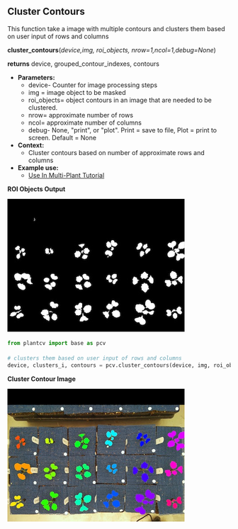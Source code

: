 ## Cluster Contours

This function take a image with multiple contours and clusters them based on user input of rows and columns

**cluster_contours**(*device,img, roi_objects, nrow=1,ncol=1,debug=None*)

**returns** device, grouped_contour_indexes, contours

- **Parameters:**
    - device- Counter for image processing steps
    - img = image object to be masked
    - roi_objects= object contours in an image that are needed to be clustered.
    - nrow= approximate number of rows
    - ncol= approximate number of columns
    - debug- None, "print", or "plot". Print = save to file, Plot = print to screen. Default = None
- **Context:**
    - Cluster contours based on number of approximate rows and columns
- **Example use:**
    - [Use In Multi-Plant Tutorial](multi-plant_tutorial.md)
    

**ROI Objects Output**

![Screenshot](img/documentation_images/cluster_contour/13_roi_mask.jpg)

```python
from plantcv import base as pcv

# clusters them based on user input of rows and columns
device, clusters_i, contours = pcv.cluster_contours(device, img, roi_objects, 4, 6, debug="print")
```

**Cluster Contour Image**

![Screenshot](img/documentation_images/cluster_contour/14_clusters.jpg)

